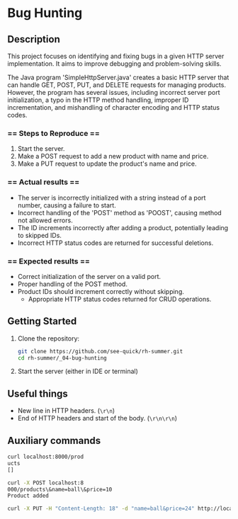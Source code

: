 # Bug Hunting

## Description
This project focuses on identifying and fixing bugs in a given HTTP server implementation. It aims to improve debugging and problem-solving skills.

The Java program 'SimpleHttpServer.java' creates a basic HTTP server that can handle GET, POST, PUT, and DELETE requests for managing products. However, the program has several issues, including incorrect server port initialization, a typo in the HTTP method handling, improper ID incrementation, and mishandling of character encoding and HTTP status codes.

### == Steps to Reproduce ==

 1. Start the server.
 2. Make a POST request to add a new product with name and price.
 3. Make a PUT request to update the product's name and price.

### == Actual results ==

 - The server is incorrectly initialized with a string instead of a port number, causing a failure to start.
 - Incorrect handling of the 'POST' method as 'POOST', causing method not allowed errors.
 - The ID increments incorrectly after adding a product, potentially leading to skipped IDs.
 - Incorrect HTTP status codes are returned for successful deletions.

### == Expected results ==

 - Correct initialization of the server on a valid port.
 - Proper handling of the POST method.
 - Product IDs should increment correctly without skipping.
    - Appropriate HTTP status codes returned for CRUD operations.

## Getting Started
1. Clone the repository:
   ```bash
   git clone https://github.com/see-quick/rh-summer.git
   cd rh-summer/_04-bug-hunting
2. Start the server (either in IDE or terminal)

## Useful things

- New line in HTTP headers. (`\r\n`)
- End of HTTP headers and start of the body. (``\r\n\r\n``)

## Auxiliary commands

```bash
curl localhost:8000/prod
ucts
[]
```

```bash
curl -X POST localhost:8
000/products\&name=ball\&price=10
Product added
```

```bash
curl -X PUT -H "Content-Length: 18" -d "name=ball&price=24" http://localhost:8000/products/1
```